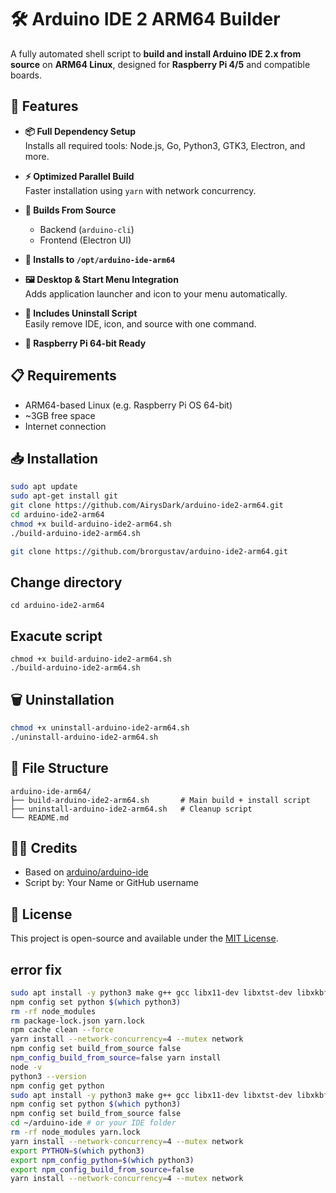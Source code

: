 # 🛠️ Arduino IDE 2 ARM64 Builder

A fully automated shell script to **build and install Arduino IDE 2.x from source** on **ARM64 Linux**, designed for **Raspberry Pi 4/5** and compatible boards.

## 🚀 Features

- **📦 Full Dependency Setup**  
  Installs all required tools: Node.js, Go, Python3, GTK3, Electron, and more.

- **⚡ Optimized Parallel Build**  
  Faster installation using `yarn` with network concurrency.

- **🔧 Builds From Source**  
  - Backend (`arduino-cli`)
  - Frontend (Electron UI)

- **📁 Installs to `/opt/arduino-ide-arm64`**

- **🖼️ Desktop & Start Menu Integration**  
  Adds application launcher and icon to your menu automatically.

- **🧹 Includes Uninstall Script**  
  Easily remove IDE, icon, and source with one command.

- **🧪 Raspberry Pi 64-bit Ready**

## 📋 Requirements

- ARM64-based Linux (e.g. Raspberry Pi OS 64-bit)
- ~3GB free space
- Internet connection

## 📥 Installation
```bash
sudo apt update
sudo apt-get install git
git clone https://github.com/AirysDark/arduino-ide2-arm64.git
cd arduino-ide2-arm64
chmod +x build-arduino-ide2-arm64.sh
./build-arduino-ide2-arm64.sh
```

```bash
git clone https://github.com/brorgustav/arduino-ide2-arm64.git
```
## Change directory
```
cd arduino-ide2-arm64
```
## Exacute script
```
chmod +x build-arduino-ide2-arm64.sh
./build-arduino-ide2-arm64.sh
```

## 🗑️ Uninstallation

```bash
chmod +x uninstall-arduino-ide2-arm64.sh
./uninstall-arduino-ide2-arm64.sh
```

## 📁 File Structure

```
arduino-ide-arm64/
├── build-arduino-ide2-arm64.sh       # Main build + install script
├── uninstall-arduino-ide2-arm64.sh   # Cleanup script
└── README.md
```

## 🧑‍💻 Credits

- Based on [arduino/arduino-ide](https://github.com/arduino/arduino-ide)
- Script by: Your Name or GitHub username

## 📜 License

This project is open-source and available under the [MIT License](LICENSE).


## error fix
```bash
sudo apt install -y python3 make g++ gcc libx11-dev libxtst-dev libxkbfile-dev
npm config set python $(which python3)
rm -rf node_modules
rm package-lock.json yarn.lock
npm cache clean --force
yarn install --network-concurrency=4 --mutex network
npm config set build_from_source false
npm_config_build_from_source=false yarn install
node -v
python3 --version
npm config get python
sudo apt install -y python3 make g++ gcc libx11-dev libxtst-dev libxkbfile-dev
npm config set python $(which python3)
npm config set build_from_source false
cd ~/arduino-ide # or your IDE folder
rm -rf node_modules yarn.lock
yarn install --network-concurrency=4 --mutex network
export PYTHON=$(which python3)
export npm_config_python=$(which python3)
export npm_config_build_from_source=false
yarn install --network-concurrency=4 --mutex network
```
